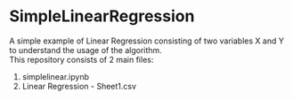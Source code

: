 # SimpleLinearRegression
A simple example of Linear Regression consisting of two variables X and Y to understand the usage of the algorithm.
<br>
This repository consists of 2 main files: 
<ol>
  <li>simplelinear.ipynb</li>
  <li>Linear Regression - Sheet1.csv</li>
